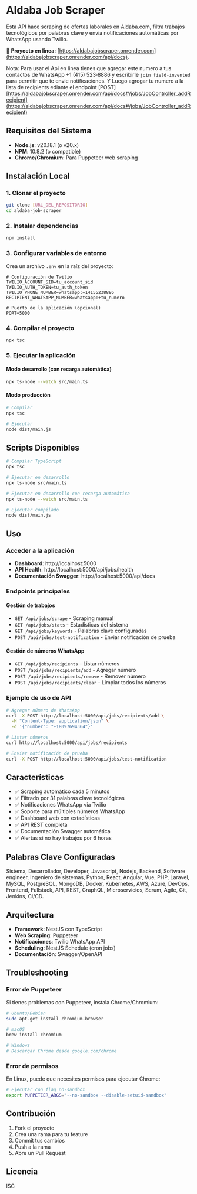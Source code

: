 # Aldaba Job Scraper

Esta API hace scraping de ofertas laborales en Aldaba.com, filtra trabajos tecnológicos por palabras clave y envía notificaciones automáticas por WhatsApp usando Twilio.

🚀 **Proyecto en línea:** [https://aldabajobscraper.onrender.com](https://aldabajobscraper.onrender.com/api/docs).

Nota: Para usar el Api en linea tienes que agregar este numero a tus contactos de WhatsApp +1 (415) 523‑8886 y escribirle `join field-invented` para permitir que te envie notificaciones. Y Luego agregar tu numero a la lista de recipients ediante el endpoint [POST] [https://aldabajobscraper.onrender.com/api/docs#/jobs/JobController_addRecipient](https://aldabajobscraper.onrender.com/api/docs#/jobs/JobController_addRecipient)

## Requisitos del Sistema

- **Node.js**: v20.18.1 (o v20.x)
- **NPM**: 10.8.2 (o compatible)
- **Chrome/Chromium**: Para Puppeteer web scraping

## Instalación Local

### 1. Clonar el proyecto
```bash
git clone [URL_DEL_REPOSITORIO]
cd aldaba-job-scraper
```

### 2. Instalar dependencias
```bash
npm install
```

### 3. Configurar variables de entorno
Crea un archivo `.env` en la raíz del proyecto:

```env
# Configuración de Twilio
TWILIO_ACCOUNT_SID=tu_account_sid
TWILIO_AUTH_TOKEN=tu_auth_token
TWILIO_PHONE_NUMBER=whatsapp:+14155238886
RECIPIENT_WHATSAPP_NUMBER=whatsapp:+tu_numero

# Puerto de la aplicación (opcional)
PORT=5000
```

### 4. Compilar el proyecto
```bash
npx tsc
```

### 5. Ejecutar la aplicación

#### Modo desarrollo (con recarga automática)
```bash
npx ts-node --watch src/main.ts
```

#### Modo producción
```bash
# Compilar
npx tsc

# Ejecutar
node dist/main.js
```

## Scripts Disponibles

```bash
# Compilar TypeScript
npx tsc

# Ejecutar en desarrollo
npx ts-node src/main.ts

# Ejecutar en desarrollo con recarga automática
npx ts-node --watch src/main.ts

# Ejecutar compilado
node dist/main.js
```

## Uso

### Acceder a la aplicación
- **Dashboard**: http://localhost:5000
- **API Health**: http://localhost:5000/api/jobs/health
- **Documentación Swagger**: http://localhost:5000/api/docs

### Endpoints principales

#### Gestión de trabajos
- `GET /api/jobs/scrape` - Scraping manual
- `GET /api/jobs/stats` - Estadísticas del sistema
- `GET /api/jobs/keywords` - Palabras clave configuradas
- `POST /api/jobs/test-notification` - Enviar notificación de prueba

#### Gestión de números WhatsApp
- `GET /api/jobs/recipients` - Listar números
- `POST /api/jobs/recipients/add` - Agregar número
- `POST /api/jobs/recipients/remove` - Remover número
- `POST /api/jobs/recipients/clear` - Limpiar todos los números

### Ejemplo de uso de API

```bash
# Agregar número de WhatsApp
curl -X POST http://localhost:5000/api/jobs/recipients/add \
  -H "Content-Type: application/json" \
  -d '{"number": "+18097694364"}'

# Listar números
curl http://localhost:5000/api/jobs/recipients

# Enviar notificación de prueba
curl -X POST http://localhost:5000/api/jobs/test-notification
```

## Características

- ✅ Scraping automático cada 5 minutos
- ✅ Filtrado por 31 palabras clave tecnológicas
- ✅ Notificaciones WhatsApp via Twilio
- ✅ Soporte para múltiples números WhatsApp
- ✅ Dashboard web con estadísticas
- ✅ API REST completa
- ✅ Documentación Swagger automática
- ✅ Alertas si no hay trabajos por 6 horas

## Palabras Clave Configuradas

Sistema, Desarrollador, Developer, Javascript, Nodejs, Backend, Software engineer, Ingeniero de sistemas, Python, React, Angular, Vue, PHP, Laravel, MySQL, PostgreSQL, MongoDB, Docker, Kubernetes, AWS, Azure, DevOps, Frontend, Fullstack, API, REST, GraphQL, Microservicios, Scrum, Agile, Git, Jenkins, CI/CD.

## Arquitectura

- **Framework**: NestJS con TypeScript
- **Web Scraping**: Puppeteer
- **Notificaciones**: Twilio WhatsApp API
- **Scheduling**: NestJS Schedule (cron jobs)
- **Documentación**: Swagger/OpenAPI

## Troubleshooting

### Error de Puppeteer
Si tienes problemas con Puppeteer, instala Chrome/Chromium:

```bash
# Ubuntu/Debian
sudo apt-get install chromium-browser

# macOS
brew install chromium

# Windows
# Descargar Chrome desde google.com/chrome
```

### Error de permisos
En Linux, puede que necesites permisos para ejecutar Chrome:

```bash
# Ejecutar con flag no-sandbox
export PUPPETEER_ARGS="--no-sandbox --disable-setuid-sandbox"
```

## Contribución

1. Fork el proyecto
2. Crea una rama para tu feature
3. Commit tus cambios
4. Push a la rama
5. Abre un Pull Request

## Licencia

ISC